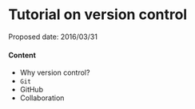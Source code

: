 Tutorial on version control
========

Proposed date: 2016/03/31

#### Content
* Why version control?
* `Git`
* GitHub
* Collaboration
